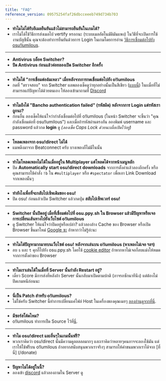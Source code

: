 ```yaml
---
title: "FAQ"
reference_version: 09575254faf26dbcceeeb749d734b703
---
```


- **ทำไมไม่ได้รับอีเมลยืนยันแล้วไม่สามารถยืนยันในเกมได้?**
- เราไม่ได้ใช้วิธีการส่งเมลไป vertify หรอกนะ (ระบบเมลอัตโนมัติมันแพง) ในวิธีที่จะเปิดการใช้งานบัญชีนั้น คุณจะต้องทำการยืนยันด้วยการ Login ในเกมโดยการอ่าน [วิธีการเชื่อมต่อไปยัง osu!lumilous](/doc/connection_guide).

-----------------------

- **Antivirus บล็อค Switcher?**
- **ปิด Antivirus ก่อนแล้วค่อยลองเปิด Switcher อีกครั้ง**

-----------------------

- **ทำไมได้ "การเชื่อมต่อล้มเหลว" เมื่อหลังจากการกดเชื่อมต่อไปยัง o!lumilous**  
- กดที่ "ตรวจสอบ" จาก Switcher แลพลองเช็คดูว่าทุกอย่างนั้นเป็นสีเขียว ([แบบนี้](https://i.ibb.co/68TL6zT/Settings-Form.png)) ในเเมื่อที่ไม่สามารถแก้ปัญหาได้ด้วยตนเอง ให้ลองเข้ามาถามที่ [Discord](https://discord.gg/eBqCYT8)

-----------------------

- **ทำไมถึงได้ "Bancho authentication failed" (รหัสผิด) หลังจากการ Login แต่รหัสเราถูกนะ?**  
- ก่อนอื่น ลองเช็คให้แน่ใจว่ากำลังเชื่อมต่อไปที่ o!lumilous (ในหน้า Switcher จะขึ้นว่า "คุณกำลังเชื่อมต่อที่ osu!lumilous") และเมื่อถ้ารหัสผ่านตรงกัน ลองพิมพ์ username และ password แล้วกด **login** ดู *(ลองเช็ค Caps Lock ด้วยนะเผื่อเปิดไว้อยู่)*

-----------------------

- **โหลดเพลงจาก osu!direct ไม่ได้**
- แมพดึงมาจาก Beatconnect ครับ บางเพลงก็ไม่มีในนั้น
-----------------------

- **ทำไมโหลดเพลงไม่ได้ในเมื่ออยู่ใน Multiplayer แต่โหลดได้จากหน้าเมนูหลัก**
- ปิด **Automatically start osu!direct downloads** จากการตั้งค่าแล้วลองอีกครั้ง หรือคุณสามารถใช้คำสั่ง `!b` ใน `#multiplayer` หรือ `#spectator` เพื่อเอา Link Download จากเพลงนั้นๆ

-----------------------

- **ทำยังไงเพื่อที่จะกลับไปเซิพเดิมของ osu!**
- ปิด osu! ก่อนแล้วเปิด Switcher แล้วกดปุ่ม **สลับไปเซิพเวอร์ osu!**

-----------------------

- **Switcher นั้นปิดอยู่ เมื่อที่เชื่อมต่อไปที่ osu.ppy.sh ใน Browser แล้วมีปัญหาหรือเจอการเปลี่ยนเส้นทางไปยังเว็บไซต์ o!lumilous**
- ดู Switcher ให้แน่ใจว่าปิดอยู่หรือเปล่า? แล้วลองล้าง Cache ของ Browser หรือเปิด Browser ขึ้นมาใหม่ [Google ซะ](https://www.google.com/search?q=%E0%B8%A1%E0%B8%B2%E0%B8%A7%E0%B8%B4%E0%B8%99+007&tbm=isch&ved=2ahUKEwj6hqWZ4L_oAhVe53MBHSHUCwQQ2-cCegQIABAA&bih=943&biw=1920) ถ้าหากว่าไม่รู้อ่ะนะ

-----------------------

- **ทำไมได้ปัญหามากมายบนเว็บไซต์ osu! หลังจากเล่นบน o!lumilous (หาเพลงไม่เจอ ฯลฯ)**
- ลบ `s` และ `t` คุกกี้ไปยัง osu.ppy.sh โดยใช้ [cookie editor](https://chrome.google.com/webstore/detail/editthiscookie/fngmhnnpilhplaeedifhccceomclgfbg) ถ้าหากหาไม่เจอก็ลบแม่งให้หมดจากการตั้งค่าของ Browser

-----------------------

- **ทำไมเราเล่นได้ในเมื่อที่ Server นั้นกำลัง Restart อยู่?**
- เดี๋ยว Score มีการส่งที่หลังถ้า Server นั้นกลับมาเปิดตามปกติ (อาจรอซักนาทีนึง) แต่ต้องไม่ปิดเกมหนีก่อนนะ

-----------------------

- **นี่เป็น Patch สำหรับ o!lumilous?**
- ไม่ใช่ครับ Switcher นี้ทำการเปลี่ยนแค่ไฟล์ Host ในเครื่องของคุณเฉยๆ [ลองอ่านดูจากที่นี่](https://osu.lumilous.pw/doc/1).

-----------------------

- **มีซอร์สโค้ดไหม?**
-  o!lumilous ทำการเปืด Source ไว้ที่[นี่](https://github.com/osulumilous).

-----------------------

- **ทำไม osu!direct และอื่นๆในเกมนั้นฟรี?**
- พวกเราคิดว่า osu!direct นั้นมีความคูลลลลลมากๆ และเราคิดว่าหลายๆคนอาจจะลองใช้มัน แต่เราให้ใช้ฟรีบน o!lumilous ถ้าอยากสนับสนุนพวกเราจริงๆ สามารถให้ค่าขนมพวกเราได้จาก [ที่นี่] (/donate)

-----------------------

- **ปัญหาไม่ได้อยู่ในนี้?**
- ลองเข้า [discord](https://discord.gg/eBqCYT8) แล้วลองถามใน Server ดู